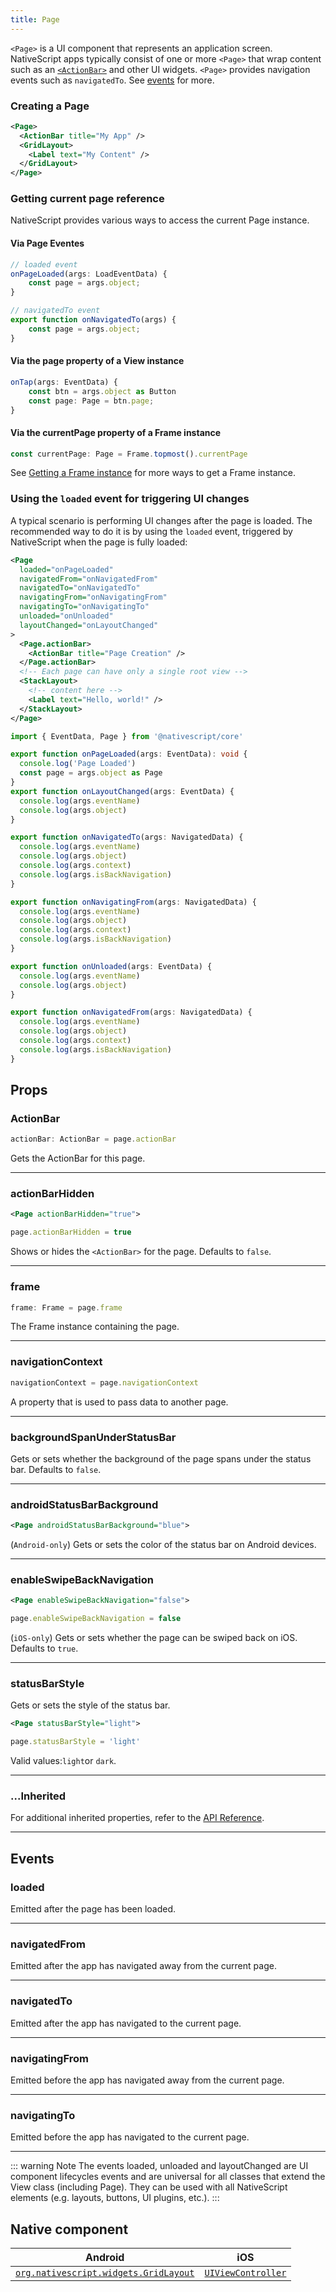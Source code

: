 ```yaml
---
title: Page
---
```


<!-- TODO: Add flavors -->

`<Page>` is a UI component that represents an application screen. NativeScript apps typically consist of one or more `<Page>` that wrap content such as an [`<ActionBar>`](#actionbar) and other UI widgets.
`<Page>` provides navigation events such as `navigatedTo`. See [events](#events) for more.

### Creating a Page

<!-- /// flavor svelte

```xml
<page>
  <actionBar title="My App" />
  <gridLayout>
    <Label text="My Content" />
  </gridLayout>
</page>
```

///

/// flavor vue

```xml
<Page>
  <ActionBar title="My App" />
  <GridLayout>
    <Label text="My Content" />
  </GridLayout>
</Page>
```

///

/// flavor react

```tsx
<page>
  <actionBar title="My App" />
  <gridLayout>
    <Label>My Content</label>
  </gridLayout>
</page>
```

### The special case of the ActionBar child

It doesn't matter whether the `<actionBar>` is a first child, last child, or middle child of `<page>`.
React NativeScript will automatically detect it using an `child instanceof Page` check, and set it as the `ActionBar` for the Page.

:::tip Note
You can skip this check by explicitly setting `<actionBar nodeRole="actionBar">`, but it's not a major performance concern.
:::
Any non-ActionBar child will be handled as the content view. Page only supports a single child, so if you want to insert multiple children on the Page (which is normally the case!), you should use a LayoutBase such as GridLayout to enscapsulate them.

:::tip Out of interest
You'd expect to be able to set ActionBar as the content view by specifying `<actionBar nodeRole="content">`, but it's not supported in NativeScript Core, so React NativeScript doesn't support it either!
:::

///

/// flavor plain -->

```xml
<Page>
  <ActionBar title="My App" />
  <GridLayout>
    <Label text="My Content" />
  </GridLayout>
</Page>
```

<!-- /// -->

### Getting current page reference

NativeScript provides various ways to access the current Page instance.

#### Via Page Eventes

```ts
// loaded event
onPageLoaded(args: LoadEventData) {
    const page = args.object;
}

// navigatedTo event
export function onNavigatedTo(args) {
    const page = args.object;
}
```

#### Via the page property of a View instance

```ts
onTap(args: EventData) {
    const btn = args.object as Button
    const page: Page = btn.page;
}
```

#### Via the currentPage property of a Frame instance

```ts
const currentPage: Page = Frame.topmost().currentPage
```

See [Getting a Frame instance](/guide/ui/navigation#getting-a-frame-instance) for more ways to get a Frame instance.

### Using the `loaded` event for triggering UI changes

A typical scenario is performing UI changes after the page is loaded. The recommended way to do it is by using the `loaded` event, triggered by NativeScript when the page is fully loaded:

<!-- /// flavor plain -->

```xml
<Page
  loaded="onPageLoaded"
  navigatedFrom="onNavigatedFrom"
  navigatedTo="onNavigatedTo"
  navigatingFrom="onNavigatingFrom"
  navigatingTo="onNavigatingTo"
  unloaded="onUnloaded"
  layoutChanged="onLayoutChanged"
>
  <Page.actionBar>
    <ActionBar title="Page Creation" />
  </Page.actionBar>
  <!-- Each page can have only a single root view -->
  <StackLayout>
    <!-- content here -->
    <Label text="Hello, world!" />
  </StackLayout>
</Page>
```

```ts
import { EventData, Page } from '@nativescript/core'

export function onPageLoaded(args: EventData): void {
  console.log('Page Loaded')
  const page = args.object as Page
}
export function onLayoutChanged(args: EventData) {
  console.log(args.eventName)
  console.log(args.object)
}

export function onNavigatedTo(args: NavigatedData) {
  console.log(args.eventName)
  console.log(args.object)
  console.log(args.context)
  console.log(args.isBackNavigation)
}

export function onNavigatingFrom(args: NavigatedData) {
  console.log(args.eventName)
  console.log(args.object)
  console.log(args.context)
  console.log(args.isBackNavigation)
}

export function onUnloaded(args: EventData) {
  console.log(args.eventName)
  console.log(args.object)
}

export function onNavigatedFrom(args: NavigatedData) {
  console.log(args.eventName)
  console.log(args.object)
  console.log(args.context)
  console.log(args.isBackNavigation)
}
```

<!-- ///

/// flavor vue

```xml
<Page @loaded="greet">
  <ActionBar title="My App" />
  <GridLayout>
    <Label text="My Content" />
  </GridLayout>
</Page>
```

```js
export default {
  methods: {
    greet() {
      alert('Hello!').then(() => {
        console.log('Dialog closed')
      })
    }
  }
}
```

::: warning Note
Developers coming from a web background would usually reach for the `mounted` lifecycle hook Vue provides, however in NativeScript the application, and certain elements might not yet be loaded when the `mounted` hook is executed, thus certain actions such as alerts, dialogs, navigation etc. are not possible inside the `mounted` hook. To work around this limitation, the `loaded` event may be used, which only fires after the application is ready. In this case, we are using the `loaded` event of the [`<Page>`](#page) element, but this event is available for all NativeScript elements.
:::

/// -->

<!-- TODO: examples in all flavors -->

## Props

### ActionBar

```ts
actionBar: ActionBar = page.actionBar
```

Gets the ActionBar for this page.

---

### actionBarHidden

```xml
<Page actionBarHidden="true">
```

```ts
page.actionBarHidden = true
```

Shows or hides the `<ActionBar>` for the page. Defaults to `false`.

---

### frame

```ts
frame: Frame = page.frame
```

The Frame instance containing the page.

---

### navigationContext

```ts
navigationContext = page.navigationContext
```

A property that is used to pass data to another page.

---

### backgroundSpanUnderStatusBar

Gets or sets whether the background of the page spans under the status bar. Defaults to `false`.

---

### androidStatusBarBackground

```xml
<Page androidStatusBarBackground="blue">
```

(`Android-only`) Gets or sets the color of the status bar on Android devices.

---

### enableSwipeBackNavigation

```xml
<Page enableSwipeBackNavigation="false">
```

```ts
page.enableSwipeBackNavigation = false
```

(`iOS-only`) Gets or sets whether the page can be swiped back on iOS. Defaults to `true`.

---

### statusBarStyle

Gets or sets the style of the status bar.

```xml
<Page statusBarStyle="light">
```

```ts
page.statusBarStyle = 'light'
```

Valid values:`light`or `dark`.

---

### ...Inherited

For additional inherited properties, refer to the [API Reference](https://docs.nativescript.org/api-reference/classes/page).

---

## Events

### loaded

Emitted after the page has been loaded.

---

### navigatedFrom

Emitted after the app has navigated away from the current page.

---

### navigatedTo

Emitted after the app has navigated to the current page.

---

### navigatingFrom

Emitted before the app has navigated away from the current page.

---

### navigatingTo

Emitted before the app has navigated to the current page.

---

::: warning Note
The events loaded, unloaded and layoutChanged are UI component lifecycles events and are universal for all classes that extend the View class (including Page). They can be used with all NativeScript elements (e.g. layouts, buttons, UI plugins, etc.).
:::

## Native component

| Android                                                                                                                                                                                          | iOS                                                                                    |
| ------------------------------------------------------------------------------------------------------------------------------------------------------------------------------------------------ | -------------------------------------------------------------------------------------- |
| [`org.nativescript.widgets.GridLayout`](https://github.com/NativeScript/NativeScript/blob/master/packages/ui-mobile-base/android/widgets/src/main/java/org/nativescript/widgets/GridLayout.java) | [`UIViewController`](https://developer.apple.com/documentation/uikit/uiviewcontroller) |
